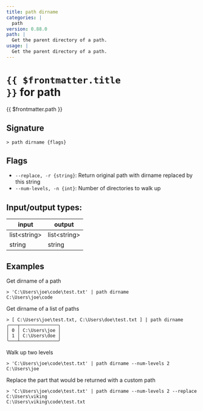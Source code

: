 ```yaml
---
title: path dirname
categories: |
  path
version: 0.88.0
path: |
  Get the parent directory of a path.
usage: |
  Get the parent directory of a path.
---
```

<!-- This file is automatically generated. Please edit the command in https://github.com/nushell/nushell instead. -->

# <code>{{ $frontmatter.title }}</code> for path

<div class='command-title'>{{ $frontmatter.path }}</div>

## Signature

```> path dirname {flags} ```

## Flags

 -  `--replace, -r {string}`: Return original path with dirname replaced by this string
 -  `--num-levels, -n {int}`: Number of directories to walk up


## Input/output types:

| input        | output       |
| ------------ | ------------ |
| list\<string\> | list\<string\> |
| string       | string       |
## Examples

Get dirname of a path
```nu
> 'C:\Users\joe\code\test.txt' | path dirname
C:\Users\joe\code
```

Get dirname of a list of paths
```nu
> [ C:\Users\joe\test.txt, C:\Users\doe\test.txt ] | path dirname
╭───┬──────────────╮
│ 0 │ C:\Users\joe │
│ 1 │ C:\Users\doe │
╰───┴──────────────╯

```

Walk up two levels
```nu
> 'C:\Users\joe\code\test.txt' | path dirname --num-levels 2
C:\Users\joe
```

Replace the part that would be returned with a custom path
```nu
> 'C:\Users\joe\code\test.txt' | path dirname --num-levels 2 --replace C:\Users\viking
C:\Users\viking\code\test.txt
```
